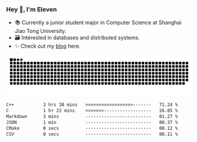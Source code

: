 ### Hey 👋, I'm Eleven

- 📚 Currently a junior student major in Computer Science at Shanghai Jiao Tong University.
- 🗃️ Interested in databases and distributed systems.
- ✨ Check out my [blog](https://blog.eleven.wiki) here.

![github contribution grid snake animation](https://raw.githubusercontent.com/El-even-11/El-even-11/output/github-contribution-grid-snake.svg)

<!--START_SECTION:waka-->

```text
C++           3 hrs 38 mins   >>>>>>>>>>>>>>>>>>-------   71.24 %
C             1 hr 22 mins    >>>>>>>------------------   26.85 %
Markdown      3 mins          -------------------------   01.27 %
JSON          1 min           -------------------------   00.37 %
CMake         0 secs          -------------------------   00.12 %
CSV           0 secs          -------------------------   00.11 %
```

<!--END_SECTION:waka-->
